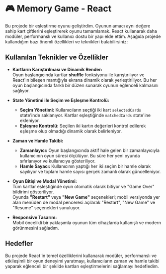 # 🎮 Memory Game - React

Bu projede bir eşleştirme oyunu geliştirdim. Oyunun amacı aynı değere sahip kart çiftlerini eşleştirerek oyunu tamamlamak. React kullanarak daha modüler, performanslı ve kullanıcı dostu bir yapı elde ettim. Aşağıda projede kullandığım bazı önemli özellikleri ve teknikleri bulabilirsiniz:

## Kullanılan Teknikler ve Özellikler

- **Kartların Karıştırılması ve Dinamik Render:**  
  Oyun başlangıcında kartlar **shuffle** fonksiyonu ile karıştırılıyor ve React'ın bileşen mantığıyla ekrana dinamik olarak yerleştiriliyor. Bu her oyun başlangıcında farklı bir düzen sunarak oyunun eğlenceli kalmasını sağlıyor.

- **State Yönetimi ile Seçim ve Eşleşme Kontrolü:**  
  - **Seçim Yönetimi:** Kullanıcıların seçtiği iki kart `selectedCards` state'inde saklanıyor. Kartlar eşleştiğinde `matchedCards` state'ine ekleniyor.  
  - **Eşleşme Kontrolü:** Seçilen iki kartın değerleri kontrol edilerek eşleşme olup olmadığı dinamik olarak belirleniyor.

- **Zaman ve Hamle Takibi:**  
  - **Zamanlayıcı:** Oyun başlangıcında aktif hale gelen bir zamanlayıcıyla kullanıcının oyun süresi ölçülüyor. Bu süre her yeni oyunda sıfırlanıyor ve kullanıcıya gösteriliyor.  
  - **Hamle Sayacı:** Kullanıcının yaptığı her iki seçim bir hamle olarak sayılıyor ve toplam hamle sayısı gerçek zamanlı olarak güncelleniyor.

- **Oyun Bitişi ve Modal Yönetimi:**  
  Tüm kartlar eşleştiğinde oyun otomatik olarak bitiyor ve "Game Over" bildirimi gösteriliyor.  
  Oyunda **"Restart"** veya **"New Game"** seçenekleri; mobil versiyonda yer alan menüden de modal penceresi açılarak "Restart", "New Game" ve "Resume" seçenekleri sunuluyor.

- **Responsive Tasarım:**  
  Mobil öncelikli bir yaklaşımla oyunun tüm cihazlarda kullanışlı ve modern görünmesini sağladım.

## Hedefler

Bu projede React'in temel özelliklerini kullanarak modüler, performanslı ve etkileşimli bir oyun deneyimi yaratmayı, kullanıcıların zaman ve hamle takibi yaparak eğlenceli bir şekilde kartları eşleştirmelerini sağlamayı hedefledim.
